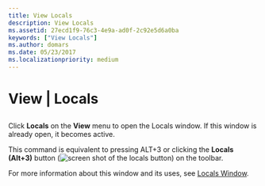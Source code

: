 ```yaml
---
title: View Locals
description: View Locals
ms.assetid: 27ecd1f9-76c3-4e9a-ad0f-2c92e5d6a0ba
keywords: ["View Locals"]
ms.author: domars
ms.date: 05/23/2017
ms.localizationpriority: medium
---
```


# View | Locals


## <span id="ddk_view_locals_dbg"></span><span id="DDK_VIEW_LOCALS_DBG"></span>


Click **Locals** on the **View** menu to open the Locals window. If this window is already open, it becomes active.

This command is equivalent to pressing ALT+3 or clicking the **Locals (Alt+3)** button (![screen shot of the locals button](images/tblocal.png)) on the toolbar.

For more information about this window and its uses, see [Locals Window](locals-window.md).

 

 





